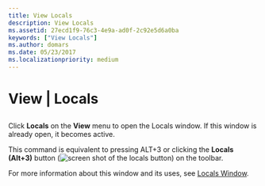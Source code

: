 ```yaml
---
title: View Locals
description: View Locals
ms.assetid: 27ecd1f9-76c3-4e9a-ad0f-2c92e5d6a0ba
keywords: ["View Locals"]
ms.author: domars
ms.date: 05/23/2017
ms.localizationpriority: medium
---
```


# View | Locals


## <span id="ddk_view_locals_dbg"></span><span id="DDK_VIEW_LOCALS_DBG"></span>


Click **Locals** on the **View** menu to open the Locals window. If this window is already open, it becomes active.

This command is equivalent to pressing ALT+3 or clicking the **Locals (Alt+3)** button (![screen shot of the locals button](images/tblocal.png)) on the toolbar.

For more information about this window and its uses, see [Locals Window](locals-window.md).

 

 





